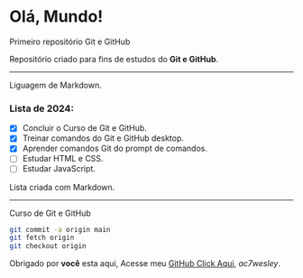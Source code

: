 # Olá, Mundo!

Primeiro repositório Git e GitHub

Repositório criado para fins de estudos do **Git e GitHub**.

---

Liguagem de Markdown.

### Lista de 2024:

- [x] Concluir o Curso de Git e GitHub.
- [x] Treinar comandos do Git e GitHub desktop.
- [x] Aprender comandos Git do prompt de comandos.
- [ ] Estudar HTML e CSS.
- [ ] Estudar JavaScript.

Lista criada com Markdown.

---

Curso de Git e GitHub

```bash
git commit -a origin main
git fetch origin
git checkout origin


```

Obrigado por **você** esta aqui, Acesse meu [GitHub Click Aqui](https://github.com/ac7wesley), _ac7wesley_.
